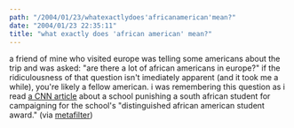 ```yaml
---
path: "/2004/01/23/whatexactlydoes'africanamerican'mean?" 
date: "2004/01/23 22:35:11" 
title: "what exactly does 'african american' mean?" 
---
```

a friend of mine who visited europe was telling some americans about the trip and was asked: "are there a lot of african americans in europe?" if the ridiculousness of that question isn't imediately apparent (and it took me a while), you're likely a fellow american. i was remembering this question as i read <a href="http://www.cnn.com/2004/EDUCATION/01/22/king.controversy.ap/index.html">a CNN article</a> about a school punishing a south african student for campaigning for the school's "distinguished african american student award." (via <a href="http://www.metafilter.com/mefi/30901">metafilter</a>)